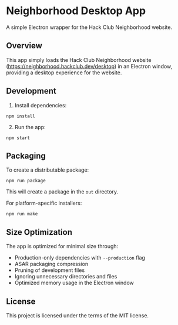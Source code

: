# Neighborhood Desktop App

A simple Electron wrapper for the Hack Club Neighborhood website.

## Overview

This app simply loads the Hack Club Neighborhood website (https://neighborhood.hackclub.dev/desktop) in an Electron window, providing a desktop experience for the website.

## Development

1. Install dependencies:
```
npm install
```

2. Run the app:
```
npm start
```

## Packaging

To create a distributable package:
```
npm run package
```

This will create a package in the `out` directory.

For platform-specific installers:
```
npm run make
```

## Size Optimization

The app is optimized for minimal size through:
- Production-only dependencies with `--production` flag
- ASAR packaging compression
- Pruning of development files
- Ignoring unnecessary directories and files
- Optimized memory usage in the Electron window

## License

This project is licensed under the terms of the MIT license.
